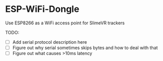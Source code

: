# ESP-WiFi-Dongle
Use ESP8266 as a WiFi access point for SlimeVR trackers

TODO:
- [ ] Add serial protocol description here
- [ ] Figure out why serial sometimes skips bytes and how to deal with that
- [ ] Figure out what causes >10ms latency

